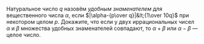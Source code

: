 Натуральное число $q$ назовём <i>удобным знаменателем</i> для вещественного 
числа $\alpha$, если $|\alpha-{p\over q}|&lt;{1\over 10q}$ при некотором целом $p$. 
Докажите, что если у двух иррациональных чисел $\alpha$ и $\beta$ множества 
удобных знаменателей совпадают, то $\alpha+\beta$ или $\alpha-\beta$ — целое число.